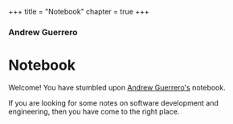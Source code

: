 +++
title = "Notebook"
chapter = true
+++

### Andrew Guerrero
# Notebook

Welcome! You have stumbled upon [Andrew Guerrero's](https://github.com/ajguerrer) notebook. 

If you are looking for some notes on software development and engineering, then you have come to the
right place.
